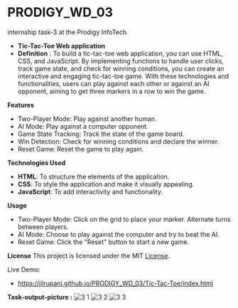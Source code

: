 # PRODIGY_WD_03
internship task-3 at the Prodigy InfoTech.

- **Tic-Tac-Toe Web application**
- **Definition** : To build a tic-tac-toe web application, you can use HTML, CSS, and JavaScript. By implementing functions to handle user clicks, track game state, and check for winning conditions, you can create an interactive and engaging tic-tac-toe game. With these technologies and functionalities, users can play against each other or against an AI opponent, aiming to get three markers in a row to win the game.

**Features**
  - Two-Player Mode: Play against another human.
  - AI Mode: Play against a computer opponent.
  - Game State Tracking: Track the state of the game board.
  - Win Detection: Check for winning conditions and declare the winner.
  - Reset Game: Reset the game to play again.

**Technologies Used**
  - **HTML**: To structure the elements of the application.
  - **CSS**: To style the application and make it visually appealing.
  - **JavaScript**: To add interactivity and functionality.

**Usage**
  - Two-Player Mode: Click on the grid to place your marker. Alternate turns between players.
  - AI Mode: Choose to play against the computer and try to beat the AI.
  - Reset Game: Click the "Reset" button to start a new game.

**License**
This project is licensed under the MIT [License](https://jilrupani.github.io/PRODIGY_WD_03/LICENSE).

Live Demo: 
  - https://jilrupani.github.io/PRODIGY_WD_03/Tic-Tac-Toe/index.html

**Task-output-picture :**
![3 1](https://github.com/user-attachments/assets/07030606-2156-4bd8-82e3-b71070258a6b)
![3 2](https://github.com/user-attachments/assets/a57106b0-cc4f-40da-9b62-ee130539cb81)
![3 3](https://github.com/user-attachments/assets/03d4ea0a-ba87-49f7-a2bf-d3328a92669a)
